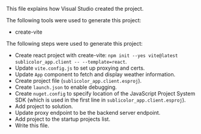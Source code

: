 This file explains how Visual Studio created the project.

The following tools were used to generate this project:
- create-vite

The following steps were used to generate this project:
- Create react project with create-vite: `npm init --yes vite@latest sublicolor_app.client -- --template=react`.
- Update `vite.config.js` to set up proxying and certs.
- Update `App` component to fetch and display weather information.
- Create project file (`sublicolor_app.client.esproj`).
- Create `launch.json` to enable debugging.
- Create `nuget.config` to specify location of the JavaScript Project System SDK (which is used in the first line in `sublicolor_app.client.esproj`).
- Add project to solution.
- Update proxy endpoint to be the backend server endpoint.
- Add project to the startup projects list.
- Write this file.
